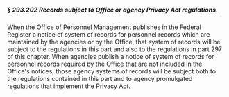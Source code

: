 ##### § 293.202 Records subject to Office or agency Privacy Act regulations. #####

When the Office of Personnel Management publishes in the Federal Register a notice of system of records for personnel records which are maintained by the agencies or by the Office, that system of records will be subject to the regulations in this part and also to the regulations in part 297 of this chapter. When agencies publish a notice of system of records for personnel records required by the Office that are not included in the Office's notices, those agency systems of records will be subject both to the regulations contained in this part and to agency promulgated regulations that implement the Privacy Act.